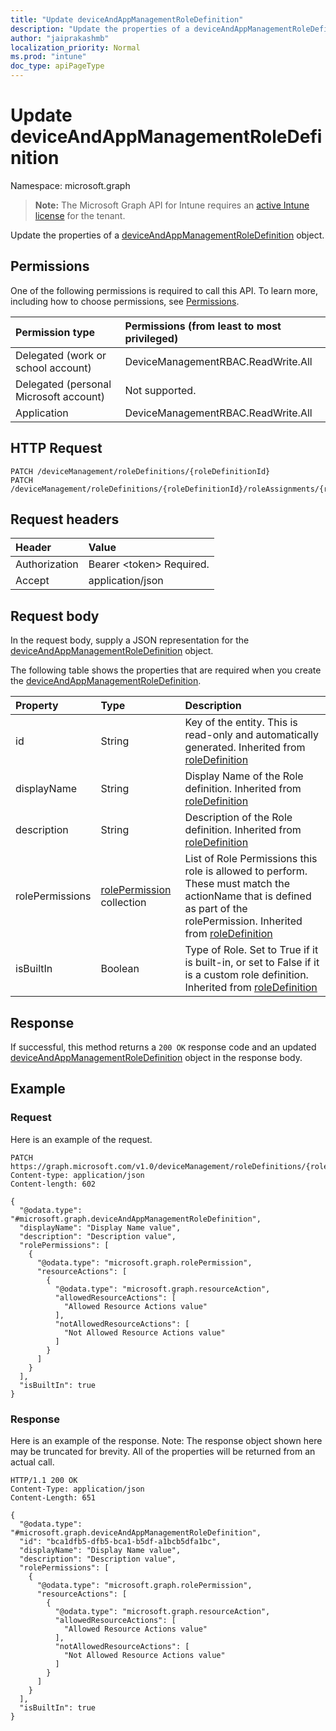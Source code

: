 ```yaml
---
title: "Update deviceAndAppManagementRoleDefinition"
description: "Update the properties of a deviceAndAppManagementRoleDefinition object."
author: "jaiprakashmb"
localization_priority: Normal
ms.prod: "intune"
doc_type: apiPageType
---
```


# Update deviceAndAppManagementRoleDefinition

Namespace: microsoft.graph

> **Note:** The Microsoft Graph API for Intune requires an [active Intune license](https://go.microsoft.com/fwlink/?linkid=839381) for the tenant.

Update the properties of a [deviceAndAppManagementRoleDefinition](../resources/intune-rbac-deviceandappmanagementroledefinition.md) object.

## Permissions
One of the following permissions is required to call this API. To learn more, including how to choose permissions, see [Permissions](/graph/permissions-reference).

|Permission type|Permissions (from least to most privileged)|
|:---|:---|
|Delegated (work or school account)|DeviceManagementRBAC.ReadWrite.All|
|Delegated (personal Microsoft account)|Not supported.|
|Application|DeviceManagementRBAC.ReadWrite.All|

## HTTP Request
<!-- {
  "blockType": "ignored"
}
-->
``` http
PATCH /deviceManagement/roleDefinitions/{roleDefinitionId}
PATCH /deviceManagement/roleDefinitions/{roleDefinitionId}/roleAssignments/{roleAssignmentId}/roleDefinition
```

## Request headers
|Header|Value|
|:---|:---|
|Authorization|Bearer &lt;token&gt; Required.|
|Accept|application/json|

## Request body
In the request body, supply a JSON representation for the [deviceAndAppManagementRoleDefinition](../resources/intune-rbac-deviceandappmanagementroledefinition.md) object.

The following table shows the properties that are required when you create the [deviceAndAppManagementRoleDefinition](../resources/intune-rbac-deviceandappmanagementroledefinition.md).

|Property|Type|Description|
|:---|:---|:---|
|id|String|Key of the entity. This is read-only and automatically generated. Inherited from [roleDefinition](../resources/intune-rbac-roledefinition.md)|
|displayName|String|Display Name of the Role definition. Inherited from [roleDefinition](../resources/intune-rbac-roledefinition.md)|
|description|String|Description of the Role definition. Inherited from [roleDefinition](../resources/intune-rbac-roledefinition.md)|
|rolePermissions|[rolePermission](../resources/intune-rbac-rolepermission.md) collection|List of Role Permissions this role is allowed to perform. These must match the actionName that is defined as part of the rolePermission. Inherited from [roleDefinition](../resources/intune-rbac-roledefinition.md)|
|isBuiltIn|Boolean|Type of Role. Set to True if it is built-in, or set to False if it is a custom role definition. Inherited from [roleDefinition](../resources/intune-rbac-roledefinition.md)|



## Response
If successful, this method returns a `200 OK` response code and an updated [deviceAndAppManagementRoleDefinition](../resources/intune-rbac-deviceandappmanagementroledefinition.md) object in the response body.

## Example

### Request
Here is an example of the request.
``` http
PATCH https://graph.microsoft.com/v1.0/deviceManagement/roleDefinitions/{roleDefinitionId}
Content-type: application/json
Content-length: 602

{
  "@odata.type": "#microsoft.graph.deviceAndAppManagementRoleDefinition",
  "displayName": "Display Name value",
  "description": "Description value",
  "rolePermissions": [
    {
      "@odata.type": "microsoft.graph.rolePermission",
      "resourceActions": [
        {
          "@odata.type": "microsoft.graph.resourceAction",
          "allowedResourceActions": [
            "Allowed Resource Actions value"
          ],
          "notAllowedResourceActions": [
            "Not Allowed Resource Actions value"
          ]
        }
      ]
    }
  ],
  "isBuiltIn": true
}
```

### Response
Here is an example of the response. Note: The response object shown here may be truncated for brevity. All of the properties will be returned from an actual call.
``` http
HTTP/1.1 200 OK
Content-Type: application/json
Content-Length: 651

{
  "@odata.type": "#microsoft.graph.deviceAndAppManagementRoleDefinition",
  "id": "bca1dfb5-dfb5-bca1-b5df-a1bcb5dfa1bc",
  "displayName": "Display Name value",
  "description": "Description value",
  "rolePermissions": [
    {
      "@odata.type": "microsoft.graph.rolePermission",
      "resourceActions": [
        {
          "@odata.type": "microsoft.graph.resourceAction",
          "allowedResourceActions": [
            "Allowed Resource Actions value"
          ],
          "notAllowedResourceActions": [
            "Not Allowed Resource Actions value"
          ]
        }
      ]
    }
  ],
  "isBuiltIn": true
}
```
